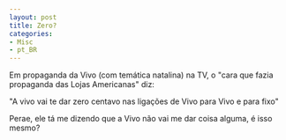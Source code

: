 ```yaml
---
layout: post
title: Zero?
categories:
- Misc
- pt_BR
---
```

Em propaganda da Vivo (com temática natalina) na TV, o "cara que fazia propaganda das Lojas Americanas" diz:

"A vivo vai te dar zero centavo nas ligações de Vivo para Vivo e para fixo"

Perae, ele tá me dizendo que a Vivo não vai me dar coisa alguma, é isso mesmo?

